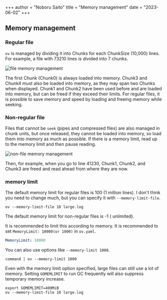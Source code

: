 +++
author = "Noboru Saito"
title = "Memory management"
date = "2023-06-02"
+++

## Memory management

### Regular file

`ov` is managed by dividing it into Chunks for each ChunkSize (10,000) lines.
For example, a file with 73210 lines is divided into 7 chunks.

![file memory management](../ov-file-mem.png)

The first Chunk (Chunk0) is always loaded into memory.
Chunk3 and Chunk4 must also be loaded into memory, as they may span two Chunks when displayed.
Chunk1 and Chunk2 have been used before and are loaded into memory, but can be freed if they exceed their limits.
For regular files, it is possible to save memory and speed by loading and freeing memory while seeking.

### Non-regular file

Files that cannot be `seek` (pipes and compressed files) are also managed in chunk units, but once released, they cannot be loaded into memory, so load them into memory as much as possible.
If there is a memory limit, read up to the memory limit and then pause reading.

![non-file memory management](../ov-mem-mem.png)

Then, for example, when you go to line 41230, Chunk1, Chunk2, and Chunk3 are freed and read ahead from where they are now.

### memory limit

The default memory limit for regular files is 100 (1 million lines).
I don't think you need to change much, but you can specify it with `--memory-limit-file`.

```console
ov --memory-limit-file 10 large.log
```

The default memory limit for non-regular files is -1 ( unlimited).

It is recommended to limit this according to memory.
It is recommended to set `MemoryLimit: 10000(or 1000)` in `ov.yaml`.

```yaml
MemoryLimit: 10000
```

You can also use options like `--memory-limit 1000`.

```console
command | ov --memory-limit 1000
```

Even with the memory limit option specified, large files can still use a lot of memory.
Setting `GOMEMLIMIT` to run GC frequently will also suppress temporary memory increase.

```console
export GOMEMLIMIT=400MiB
ov --memory-limit-file 10 large.log
```
